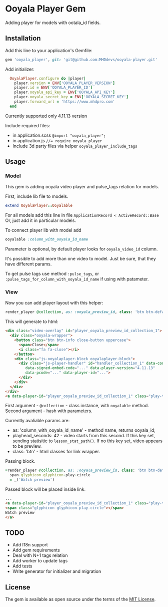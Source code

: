 # Ooyala Player Gem

Adding player for models with ootala_id fields.

## Installation

Add this line to your application's Gemfile:

```ruby
gem 'ooyala_player', git: 'git@github.com:MHDdevs/ooyala-player.git'
```

Add initializer:

```ruby
  OoyalaPlayer.configure do |player|
    player.version = ENV['OOYALA_PLAYER_VERSION']
    player.id = ENV['OOYALA_PLAYER_ID']
    player.ooyala_api_key = ENV['OOYALA_API_KEY']
    player.ooyala_secret_key = ENV['OOYALA_SECRET_KEY']
    player.forward_url = 'https://www.mhdpro.com'
  end
```

Currently supported only 4.11.13 version

Include required files:

  - in application.scss `@import "ooyala_player";`
  - in application.js `//= require ooyala_player`
  - Include 3d party files via helper `ooyala_player_include_tags`

## Usage

### Model

This gem is adding ooyala video player and pulse_tags relation for models.

First, include lib file to models.
```ruby
extend OoyalaPlayer::Ooyalable
```
For all models add this line in file `ApplicationRecord < ActiveRecord::Base`
Or, just add it in particular models.

To connect player lib with model add
```ruby
ooyalable :column_with_ooyala_id_name
```
Parameter is optional, by default player looks for `ooyala_video_id` column.

It's possible to add more than one video to model. Just be sure, that they have
different params.

To get pulse tags use method `:pulse_tags`,
or `:pulse_tags_for_column_with_ooyala_id_name` if using with patameter.

### View

Now you can add player layout with this helper:
```ruby
render_player @collection, as: :ooyala_preview_id, class: 'btn btn-default btn-take'
```

This will generate to html:
```html
<div class="video-overlay" id="player_ooyala_preview_id_collection_1">
  <div class="ooyala-wrapper">
    <button class="btn btn-info close-button uppercase">
      <span>Close</span>
      <i class="fa fa-close"></i>
    </button>
    <div class="js-ooyalaplayer-block ooyalaplayer-block">
      <div class="js-player-handler" id="handler_collection_1" data-content-id="..."
         data-signed-embed-code="..." data-player-version="4.11.13"
         data-pcode="..." data-player-id="...">
      </div>
    </div>
  </div>
</div>
<a data-player-id="player_ooyala_preview_id_collection_1" class="play-toggle btn btn-default btn-take" href="#">play video</a>
```

First argument - `@collection` - class instance, with `ooyalable` method.
Second argument - hash with parameters.

Currently avaliable params are:
- as: 'column_with_ooyala_id_name' - method name, returns ooyala_id;
- playhead_seconds: 42 - video starts from this second. If this key set, sending statisitic to `lesson_stat_path()`.
  If no this key set, video appears to be preview.
- class: 'btn' - html classes for link wrapper.

Passing block.

```ruby
=render_player @collection, as: :ooyala_preview_id, class: 'btn btn-default btn-take' do
  span.glyphicon.glyphicon-play-circle
  = _('Watch preview')
```
Passed block will be placed inside link.
```html
...
<a data-player-id="player_ooyala_preview_id_collection_1" class="play-toggle btn btn-default btn-take" href="#">
<span class="glyphicon glyphicon-play-circle"></span>
Watch preview
</a>
```

## TODO

- Add I18n support
- Add gem requirements
- Deal with N+1 tags relation
- Add worker to update tags
- Add tests
- Write generator for initializer and migration

## License

The gem is available as open source under the terms of the [MIT License](http://opensource.org/licenses/MIT).


